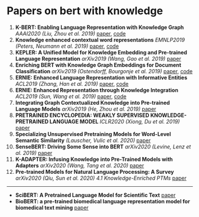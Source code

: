 # Papers on bert with knowledge


1. **K-BERT: Enabling Language Representation with Knowledge Graph** *AAAI2020 (Liu, Zhou et al. 2019)* [paper](https://arxiv.org/abs/1909.07606), [code](https://github.com/autoliuweijie/K-BERT)
2. **Knowledge enhanced contextual word representations** *EMNLP2019 (Peters, Neumann et al. 2019)* [paper](https://arxiv.org/abs/1909.04164), [code](https://github.com/allenai/kb)
3. **KEPLER: A Unified Model for Knowledge Embedding and Pre-trained Language Representation** *arXiv2019 (Wang, Gao et al. 2019)* [paper](https://arxiv.org/abs/1911.06136)
4. **Enriching BERT with Knowledge Graph Embeddings for Document Classification** *arXiv2019 (Ostendorff, Bourgonje et al. 2019)* [paper](https://arxiv.org/abs/1909.08402), [code](https://github.com/malteos/pytorch-bert-document-classification)
5. **ERNIE: Enhanced Language Representation with Informative Entities** *ACL2019 (Zhang, Han et al. 2019)* [paper](https://arxiv.org/abs/1905.07129), [code](https://github.com/thunlp/ERNIE)
6. **ERNIE: Enhanced Representation through Knowledge Integration** *ACL2019 (Sun, Wang et al. 2019)* [paper](https://arxiv.org/abs/1904.09223), [code](https://github.com/PaddlePaddle/ERNIE)
7. **Integrating Graph Contextualized Knowledge into Pre-trained Language Models** *arXiv2019 (He, Zhou et al. 2019)* [paper](https://arxiv.org/abs/1912.00147)
8. **PRETRAINED ENCYCLOPEDIA: WEAKLY SUPERVISED KNOWLEDGE-PRETRAINED LANGUAGE MODEL** *ICLR2020 (Xiong, Du et al. 2019)* [paper](https://arxiv.org/abs/1912.09637)
9. **Specializing Unsupervised Pretraining Models for Word-Level Semantic Similarity** *(Lauscher, Vulic et al. 2020)* [paper](https://arxiv.org/abs/1909.02339)
10. **SenseBERT: Driving Some Sense into BERT** *arXiv2020 (Levine, Lenz et al. 2019)* [paper](https://arxiv.org/abs/1908.05646)
11. **K-ADAPTER: Infusing Knowledge into Pre-Trained Models with Adapters** *arXiv2020 (Wang, Tang et al. 2020)* [paper](https://arxiv.org/abs/2002.01808)
12. **Pre-trained Models for Natural Language Processing: A Survey** *arXiv2020 (Qiu, Sun et al. 2020)* *4.1 Knowledge-Enriched PTMs* [paper](https://arxiv.org/abs/2003.08271)

----
* **SciBERT: A Pretrained Language Model for Scientific Text** [paper](https://arxiv.org/abs/1903.10676)
* **BioBERT: a pre-trained biomedical language representation model for biomedical text mining** [paper](https://arxiv.org/abs/1901.08746)
